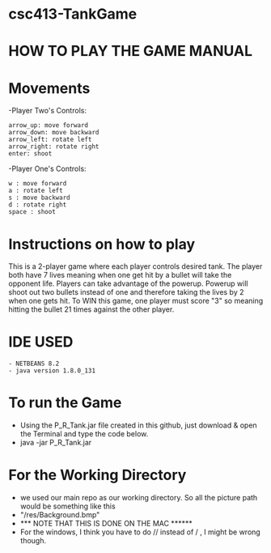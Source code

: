 # csc413-TankGame

# HOW TO PLAY THE GAME MANUAL

# Movements
-Player Two's Controls:

    arrow_up: move forward 
    arrow_down: move backward
    arrow_left: rotate left
    arrow_right: rotate right
    enter: shoot
  
-Player One's Controls:
  
    w : move forward
    a : rotate left 
    s : move backward
    d : rotate right
    space : shoot

# Instructions on how to play
This is a 2-player game where each player controls desired tank. 
The player both have 7 lives meaning when one get hit by a bullet will take the opponent life. 
Players can take advantage of the powerup. 
Powerup will shoot out two bullets instead of one and therefore taking the lives by 2 when one gets hit. 
To WIN this game, one player must score "3" so meaning hitting the bullet 21 times against the other player.   


# IDE USED
    - NETBEANS 8.2
    - java version 1.8.0_131

# To run the Game
  - Using the P_R_Tank.jar file created in this github, just download & open the Terminal and type the code below. 
  - java -jar P_R_Tank.jar
  
# For the Working Directory 
  - we used our main repo as our working directory. So all the picture path would be something like this 
  -  "/res/Background.bmp"
  -  *** NOTE THAT THIS IS DONE ON THE MAC ******
  -  For the windows, I think you have to do // instead of /  , I might be wrong though. 

